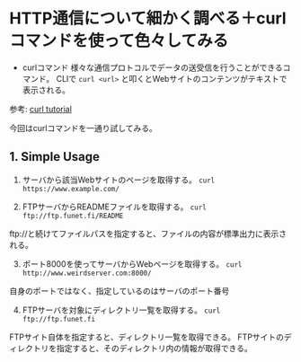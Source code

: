 # HTTP通信について細かく調べる＋curlコマンドを使って色々してみる
* curlコマンド
様々な通信プロトコルでデータの送受信を行うことができるコマンド。
CLIで `curl <url>` と叩くとWebサイトのコンテンツがテキストで表示される。

参考: [curl tutorial](https://github.com/curl/curl/blob/master/docs/MANUAL.md)

今回はcurlコマンドを一通り試してみる。

## 1. Simple Usage

1. サーバから該当Webサイトのページを取得する。
 `curl https://www.example.com/`

2. FTPサーバからREADMEファイルを取得する。
 `curl ftp://ftp.funet.fi/README`

ftp://と続けてファイルパスを指定すると、ファイルの内容が標準出力に表示される。

3. ポート8000を使ってサーバからWebページを取得する。
 `curl http://www.weirdserver.com:8000/`

自身のポートではなく、指定しているのはサーバのポート番号

4. FTPサーバを対象にディレクトリ一覧を取得する。
 `curl ftp://ftp.funet.fi`

FTPサイト自体を指定すると、ディレクトリ一覧を取得できる。
FTPサイトのディレクトリを指定すると、そのディレクトリ内の情報が取得できる。

